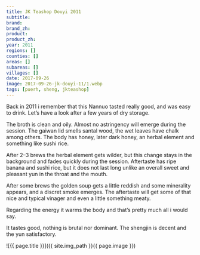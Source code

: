 ```yaml
---
title: JK Teashop Douyi 2011
subtitle: 
brand: 
brand_zh: 
product: 
product_zh: 
year: 2011
regions: []
counties: []
areas: []
subareas: []
villages: []
date: 2017-09-26
image: 2017-09-26-jk-douyi-11/1.webp
tags: [puerh, sheng, jkteashop]
---
```

Back in 2011 i remember that this Nannuo tasted really good, and was easy to drink. Let’s have a look after a few years of dry storage.

The broth is clean and oily. Almost no astringency will emerge during the session. The gaiwan lid smells santal wood, the wet leaves have chalk among others. The body has honey, later dark honey, an herbal element and something like sushi rice.

After 2–3 brews the herbal element gets wilder, but this change stays in the background and fades quickly during the session. Aftertaste has ripe banana and sushi rice, but it does not last long unlike an overall sweet and pleasant yun in the throat and the mouth.

After some brews the golden soup gets a little reddish and some minerality appears, and a discret smoke emerges. The aftertaste will get some of that nice and typical vinager and even a little something meaty.

Regarding the energy it warms the body and that’s pretty much all i would say.

It tastes good, nothing is brutal nor dominant. The shengjin is decent and the yun satisfactory.

![{{ page.title }}]({{ site.img_path }}{{ page.image }})